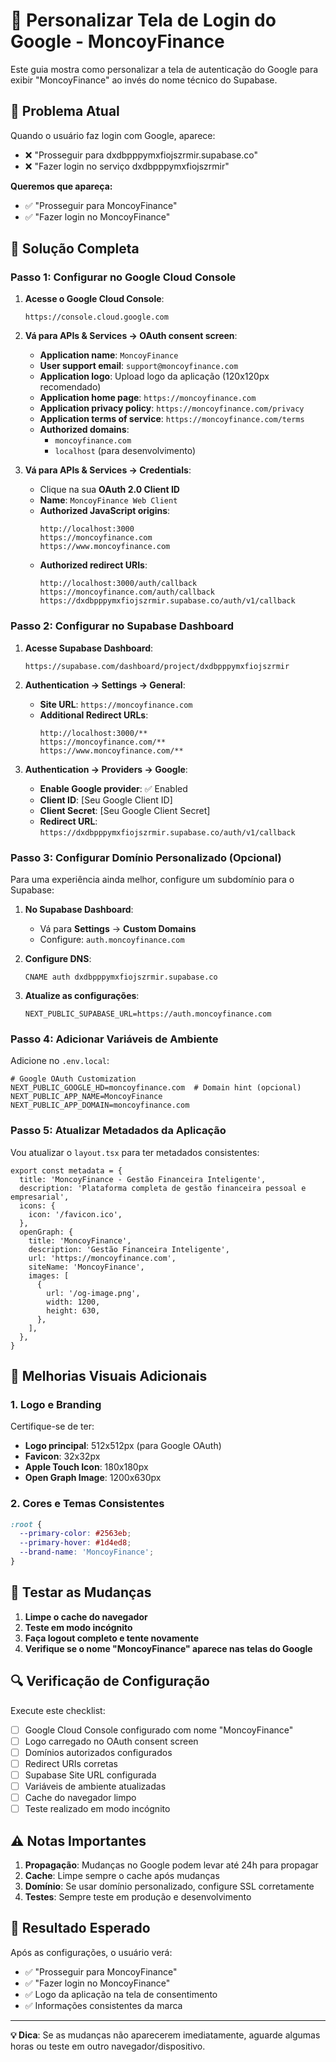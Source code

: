 # 🎨 Personalizar Tela de Login do Google - MoncoyFinance

Este guia mostra como personalizar a tela de autenticação do Google para exibir "MoncoyFinance" ao invés do nome técnico do Supabase.

## 🎯 Problema Atual

Quando o usuário faz login com Google, aparece:
- ❌ "Prosseguir para dxdbpppymxfiojszrmir.supabase.co"
- ❌ "Fazer login no serviço dxdbpppymxfiojszrmir"

**Queremos que apareça:**
- ✅ "Prosseguir para MoncoyFinance"
- ✅ "Fazer login no MoncoyFinance"

## 🔧 Solução Completa

### **Passo 1: Configurar no Google Cloud Console**

1. **Acesse o Google Cloud Console**:
   ```
   https://console.cloud.google.com
   ```

2. **Vá para APIs & Services → OAuth consent screen**:
   - **Application name**: `MoncoyFinance`
   - **User support email**: `support@moncoyfinance.com`
   - **Application logo**: Upload logo da aplicação (120x120px recomendado)
   - **Application home page**: `https://moncoyfinance.com`
   - **Application privacy policy**: `https://moncoyfinance.com/privacy`
   - **Application terms of service**: `https://moncoyfinance.com/terms`
   - **Authorized domains**: 
     - `moncoyfinance.com`
     - `localhost` (para desenvolvimento)

3. **Vá para APIs & Services → Credentials**:
   - Clique na sua **OAuth 2.0 Client ID**
   - **Name**: `MoncoyFinance Web Client`
   - **Authorized JavaScript origins**:
     ```
     http://localhost:3000
     https://moncoyfinance.com
     https://www.moncoyfinance.com
     ```
   - **Authorized redirect URIs**:
     ```
     http://localhost:3000/auth/callback
     https://moncoyfinance.com/auth/callback
     https://dxdbpppymxfiojszrmir.supabase.co/auth/v1/callback
     ```

### **Passo 2: Configurar no Supabase Dashboard**

1. **Acesse Supabase Dashboard**:
   ```
   https://supabase.com/dashboard/project/dxdbpppymxfiojszrmir
   ```

2. **Authentication → Settings → General**:
   - **Site URL**: `https://moncoyfinance.com`
   - **Additional Redirect URLs**:
     ```
     http://localhost:3000/**
     https://moncoyfinance.com/**
     https://www.moncoyfinance.com/**
     ```

3. **Authentication → Providers → Google**:
   - **Enable Google provider**: ✅ Enabled
   - **Client ID**: [Seu Google Client ID]
   - **Client Secret**: [Seu Google Client Secret]
   - **Redirect URL**: `https://dxdbpppymxfiojszrmir.supabase.co/auth/v1/callback`

### **Passo 3: Configurar Domínio Personalizado (Opcional)**

Para uma experiência ainda melhor, configure um subdomínio para o Supabase:

1. **No Supabase Dashboard**:
   - Vá para **Settings** → **Custom Domains**
   - Configure: `auth.moncoyfinance.com`

2. **Configure DNS**:
   ```
   CNAME auth dxdbpppymxfiojszrmir.supabase.co
   ```

3. **Atualize as configurações**:
   ```env
   NEXT_PUBLIC_SUPABASE_URL=https://auth.moncoyfinance.com
   ```

### **Passo 4: Adicionar Variáveis de Ambiente**

Adicione no `.env.local`:

```env
# Google OAuth Customization
NEXT_PUBLIC_GOOGLE_HD=moncoyfinance.com  # Domain hint (opcional)
NEXT_PUBLIC_APP_NAME=MoncoyFinance
NEXT_PUBLIC_APP_DOMAIN=moncoyfinance.com
```

### **Passo 5: Atualizar Metadados da Aplicação**

Vou atualizar o `layout.tsx` para ter metadados consistentes:

```tsx
export const metadata = {
  title: 'MoncoyFinance - Gestão Financeira Inteligente',
  description: 'Plataforma completa de gestão financeira pessoal e empresarial',
  icons: {
    icon: '/favicon.ico',
  },
  openGraph: {
    title: 'MoncoyFinance',
    description: 'Gestão Financeira Inteligente',
    url: 'https://moncoyfinance.com',
    siteName: 'MoncoyFinance',
    images: [
      {
        url: '/og-image.png',
        width: 1200,
        height: 630,
      },
    ],
  },
}
```

## 🎨 Melhorias Visuais Adicionais

### **1. Logo e Branding**

Certifique-se de ter:
- **Logo principal**: 512x512px (para Google OAuth)
- **Favicon**: 32x32px
- **Apple Touch Icon**: 180x180px
- **Open Graph Image**: 1200x630px

### **2. Cores e Temas Consistentes**

```css
:root {
  --primary-color: #2563eb;
  --primary-hover: #1d4ed8;
  --brand-name: 'MoncoyFinance';
}
```

## 🧪 Testar as Mudanças

1. **Limpe o cache do navegador**
2. **Teste em modo incógnito**
3. **Faça logout completo e tente novamente**
4. **Verifique se o nome "MoncoyFinance" aparece nas telas do Google**

## 🔍 Verificação de Configuração

Execute este checklist:

- [ ] Google Cloud Console configurado com nome "MoncoyFinance"
- [ ] Logo carregado no OAuth consent screen
- [ ] Domínios autorizados configurados
- [ ] Redirect URIs corretas
- [ ] Supabase Site URL configurada
- [ ] Variáveis de ambiente atualizadas
- [ ] Cache do navegador limpo
- [ ] Teste realizado em modo incógnito

## ⚠️ Notas Importantes

1. **Propagação**: Mudanças no Google podem levar até 24h para propagar
2. **Cache**: Limpe sempre o cache após mudanças
3. **Domínio**: Se usar domínio personalizado, configure SSL corretamente
4. **Testes**: Sempre teste em produção e desenvolvimento

## 🚀 Resultado Esperado

Após as configurações, o usuário verá:
- ✅ "Prosseguir para MoncoyFinance"
- ✅ "Fazer login no MoncoyFinance"
- ✅ Logo da aplicação na tela de consentimento
- ✅ Informações consistentes da marca

---

**💡 Dica**: Se as mudanças não aparecerem imediatamente, aguarde algumas horas ou teste em outro navegador/dispositivo.